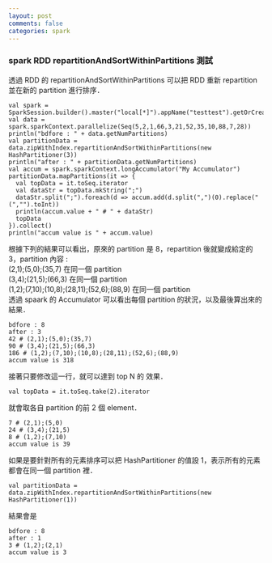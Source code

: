 ```yaml
---
layout: post
comments: false
categories: spark
---
```


### spark RDD repartitionAndSortWithinPartitions 測試

透過 RDD 的 repartitionAndSortWithinPartitions 可以把 RDD 重新 repartition 並在新的 partition 進行排序．

```
val spark = SparkSession.builder().master("local[*]").appName("testtest").getOrCreate()
val data = spark.sparkContext.parallelize(Seq(5,2,1,66,3,21,52,35,10,88,7,28))
println("bdfore : " + data.getNumPartitions)
val partitionData = data.zipWithIndex.repartitionAndSortWithinPartitions(new HashPartitioner(3))
println("after : " + partitionData.getNumPartitions)
val accum = spark.sparkContext.longAccumulator("My Accumulator")
partitionData.mapPartitions(it => {
  val topData = it.toSeq.iterator
  val dataStr = topData.mkString(";")
  dataStr.split(";").foreach(d => accum.add(d.split(",")(0).replace("(","").toInt))
  println(accum.value + " # " + dataStr)
  topData
}).collect()
println("accum value is " + accum.value)
```

根據下列的結果可以看出，原來的 partition 是 8，repartition 後就變成給定的 3，partition 內容 :  
(2,1);(5,0);(35,7) 在同一個 partition  
(3,4);(21,5);(66,3) 在同一個 partition  
(1,2);(7,10);(10,8);(28,11);(52,6);(88,9) 在同一個 partition  
透過 spaark 的 Accumulator 可以看出每個 partition 的狀況，以及最後算出來的結果．  

```
bdfore : 8
after : 3
42 # (2,1);(5,0);(35,7)
90 # (3,4);(21,5);(66,3)
186 # (1,2);(7,10);(10,8);(28,11);(52,6);(88,9)
accum value is 318
```

接著只要修改這一行，就可以達到 top N 的 效果．

```
val topData = it.toSeq.take(2).iterator
```
就會取各自 partition 的前 2 個 element．  

```
7 # (2,1);(5,0)
24 # (3,4);(21,5)
8 # (1,2);(7,10)
accum value is 39
```
如果是要針對所有的元素排序可以把 HashPartitioner 的值設 1，表示所有的元素都會在同一個 partition 裡．

```
val partitionData = data.zipWithIndex.repartitionAndSortWithinPartitions(new HashPartitioner(1))
```
結果會是  

```
bdfore : 8
after : 1
3 # (1,2);(2,1)
accum value is 3
```







